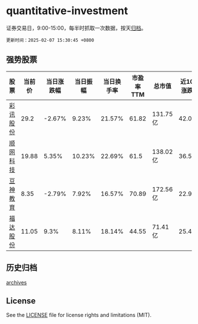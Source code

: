 # quantitative-investment

证券交易日，9:00-15:00，每半时抓取一次数据，按天[归档](archives)。

`更新时间：2025-02-07 15:30:45 +0800`

## 强势股票

|股票|当前价|当日涨跌幅|当日振幅|当日换手率|市盈率TTM|总市值|近10日涨跌幅|
|----|----|----|----|----|----|----|----|
|[彩讯股份](https://xueqiu.com/S/SZ300634)|29.2|-2.67%|9.23%|21.57%|61.82|131.75亿|42.09%|
|[顺网科技](https://xueqiu.com/S/SZ300113)|19.88|5.35%|10.23%|22.69%|61.5|138.02亿|36.54%|
|[豆神教育](https://xueqiu.com/S/SZ300010)|8.35|-2.79%|7.92%|16.57%|70.89|172.56亿|22.97%|
|[福达股份](https://xueqiu.com/S/SH603166)|11.05|9.3%|8.11%|18.14%|44.55|71.41亿|25.43%|

## 历史归档

[archives](archives)

## License

See the [LICENSE](LICENSE) file for license rights and limitations (MIT).